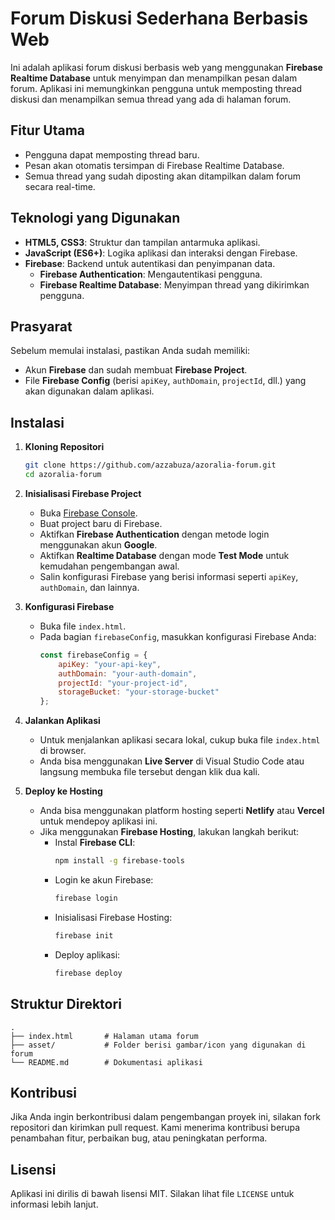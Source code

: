 # Forum Diskusi Sederhana Berbasis Web

Ini adalah aplikasi forum diskusi berbasis web yang menggunakan **Firebase Realtime Database** untuk menyimpan dan menampilkan pesan dalam forum. Aplikasi ini memungkinkan pengguna untuk memposting thread diskusi dan menampilkan semua thread yang ada di halaman forum.

## Fitur Utama
- Pengguna dapat memposting thread baru.
- Pesan akan otomatis tersimpan di Firebase Realtime Database.
- Semua thread yang sudah diposting akan ditampilkan dalam forum secara real-time.
  
## Teknologi yang Digunakan
- **HTML5, CSS3**: Struktur dan tampilan antarmuka aplikasi.
- **JavaScript (ES6+)**: Logika aplikasi dan interaksi dengan Firebase.
- **Firebase**: Backend untuk autentikasi dan penyimpanan data.
  - **Firebase Authentication**: Mengautentikasi pengguna.
  - **Firebase Realtime Database**: Menyimpan thread yang dikirimkan pengguna.

## Prasyarat
Sebelum memulai instalasi, pastikan Anda sudah memiliki:
- Akun **Firebase** dan sudah membuat **Firebase Project**.
- File **Firebase Config** (berisi `apiKey`, `authDomain`, `projectId`, dll.) yang akan digunakan dalam aplikasi.

## Instalasi

1. **Kloning Repositori**
   ```bash
   git clone https://github.com/azzabuza/azoralia-forum.git
   cd azoralia-forum
   ```

2. **Inisialisasi Firebase Project**
   - Buka [Firebase Console](https://console.firebase.google.com/).
   - Buat project baru di Firebase.
   - Aktifkan **Firebase Authentication** dengan metode login menggunakan akun **Google**.
   - Aktifkan **Realtime Database** dengan mode **Test Mode** untuk kemudahan pengembangan awal.
   - Salin konfigurasi Firebase yang berisi informasi seperti `apiKey`, `authDomain`, dan lainnya.

3. **Konfigurasi Firebase**
   - Buka file `index.html`.
   - Pada bagian `firebaseConfig`, masukkan konfigurasi Firebase Anda:
     ```javascript
     const firebaseConfig = {
         apiKey: "your-api-key",
         authDomain: "your-auth-domain",
         projectId: "your-project-id",
         storageBucket: "your-storage-bucket"
     };
     ```

4. **Jalankan Aplikasi**
   - Untuk menjalankan aplikasi secara lokal, cukup buka file `index.html` di browser.
   - Anda bisa menggunakan **Live Server** di Visual Studio Code atau langsung membuka file tersebut dengan klik dua kali.

5. **Deploy ke Hosting**
   - Anda bisa menggunakan platform hosting seperti **Netlify** atau **Vercel** untuk mendepoy aplikasi ini.
   - Jika menggunakan **Firebase Hosting**, lakukan langkah berikut:
     - Instal **Firebase CLI**:
       ```bash
       npm install -g firebase-tools
       ```
     - Login ke akun Firebase:
       ```bash
       firebase login
       ```
     - Inisialisasi Firebase Hosting:
       ```bash
       firebase init
       ```
     - Deploy aplikasi:
       ```bash
       firebase deploy
       ```

## Struktur Direktori

```
.
├── index.html       # Halaman utama forum
├── asset/           # Folder berisi gambar/icon yang digunakan di forum
└── README.md        # Dokumentasi aplikasi
```

## Kontribusi
Jika Anda ingin berkontribusi dalam pengembangan proyek ini, silakan fork repositori dan kirimkan pull request. Kami menerima kontribusi berupa penambahan fitur, perbaikan bug, atau peningkatan performa.

## Lisensi
Aplikasi ini dirilis di bawah lisensi MIT. Silakan lihat file `LICENSE` untuk informasi lebih lanjut.
